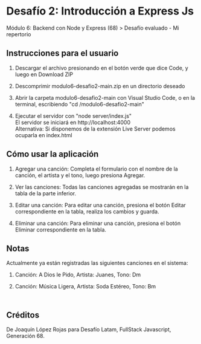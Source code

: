<h1>Desafío 2: Introducción a Express Js</h1>
<p>Módulo 6: Backend con Node y Express (68) > Desafío evaluado - Mi repertorio</p>

<h2>Instrucciones para el usuario</h2>

<ol>
  <li><p>Descargar el archivo presionando en el botón verde que dice Code, y luego en Download ZIP</p></li>
  <li><p>Descomprimir modulo6-desafio2-main.zip en un directorio deseado</p></p></li>
  <li><p>Abrir la carpeta modulo6-desafio2-main con Visual Studio Code, o en la terminal, escribiendo "cd <ruta-del-directorio>/modulo6-desafio2-main"</p></p></li>
  <li><p>Ejecutar el servidor con "node server/index.js"<br>El servidor se iniciará en http://localhost:4000<br> Alternativa: Si disponemos de la extensión Live Server podemos ocuparla en index.html</p></p></li>
</ol>

<h2>Cómo usar la aplicación</h2>

<ol>
  <li><p>Agregar una canción: Completa el formulario con el nombre de la canción, el artista y el tono, luego presiona Agregar.</p></li>
  <li><p>Ver las canciones: Todas las canciones agregadas se mostrarán en la tabla de la parte inferior.</p></li>
  <li><p>Editar una canción: Para editar una canción, presiona el botón Editar correspondiente en la tabla, realiza los cambios y guarda.</p></li>
  <li><p>Eliminar una canción: Para eliminar una canción, presiona el botón Eliminar correspondiente en la tabla.</p></li>
</ol>

<h2>Notas</h2>
Actualmente ya están registradas las siguientes canciones en el sistema:
<ol>
 <li><p>Canción: A Dios le Pido, Artista: Juanes, Tono: Dm</p></li>
 <li><p>Canción: Música Ligera, Artista: Soda Estéreo, Tono: Bm</p></li>
</ol>


<h2><br>Créditos</h2>
<p>De Joaquín López Rojas para Desafío Latam, FullStack Javascript, Generación 68.</p>

